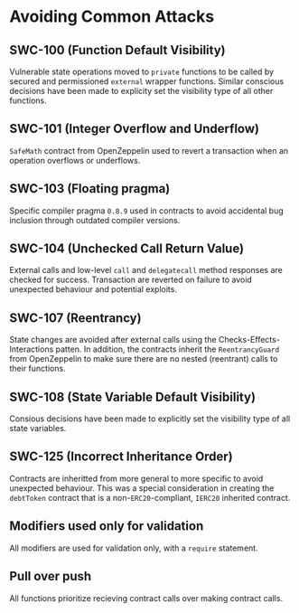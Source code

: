 # Avoiding Common Attacks

## SWC-100 (Function Default Visibility)

Vulnerable state operations moved to `private` functions to be called by secured and permissioned `external` wrapper functions. Similar conscious decisions have been made to explicity set the visibility type of all other functions. 

## SWC-101 (Integer Overflow and Underflow)

`SafeMath` contract from OpenZeppelin used to revert a transaction when an operation overflows or underflows. 

## SWC-103 (Floating pragma)

Specific compiler pragma `0.8.9` used in contracts to avoid accidental bug inclusion through outdated compiler versions. 

## SWC-104 (Unchecked Call Return Value)

External calls and low-level `call` and `delegatecall` method responses are checked for success. Transaction are reverted on failure to avoid unexpected behaviour and potential exploits.

## SWC-107 (Reentrancy)

State changes are avoided after external calls using the Checks-Effects-Interactions patten. In addition, the contracts inherit the `ReentrancyGuard` from OpenZeppelin to make sure there are no nested (reentrant) calls to their functions. 

## SWC-108 (State Variable Default Visibility)

Consious decisions have been made to explicitly set the visibility type of all state variables.

## SWC-125 (Incorrect Inheritance Order)

Contracts are inheritted from more general to more specific to avoid unexpected behaviour. This was a special consideration in creating the `debtToken` contract that is a non-`ERC20`-compliant, `IERC20` inherited contract.

## Modifiers used only for validation

All modifiers are used for validation only, with a `require` statement.

## Pull over push

All functions prioritize recieving contract calls over making contract calls.
